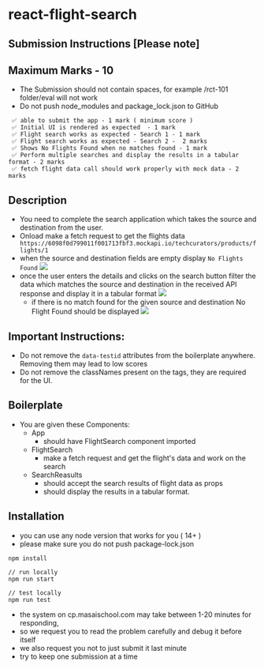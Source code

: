 # react-flight-search

## Submission Instructions [Please note]

## Maximum Marks - 10

- The Submission should not contain spaces, for example /rct-101 folder/eval will not work
- Do not push node_modules and package_lock.json to GitHub

```
 ✅ able to submit the app - 1 mark ( minimum score )
 ✅ Initial UI is rendered as expected  - 1 mark
 ✅ Flight search works as expected - Search 1 - 1 mark
 ✅ Flight search works as expected - Search 2 -  2 marks
 ✅ Shows No Flights Found when no matches found - 1 mark
 ✅ Perform multiple searches and display the results in a tabular format - 2 marks
 ✅ fetch flight data call should work properly with mock data - 2 marks
```

## Description

- You need to complete the search application which takes the source and destination from the user.
- Onload make a fetch request to get the flights data
  ` https://6098f0d799011f001713fbf3.mockapi.io/techcurators/products/flights/1`
- when the source and destination fields are empty display `No Flights Found`
  ![](https://i.imgur.com/mox1Bux.png)
- once the user enters the details and clicks on the search button filter the data which matches the source and destination in the received API response and display it in a tabular format
  ![](https://i.imgur.com/KSJrG06.png)
  - if there is no match found for the given source and destination No Flight Found should be displayed
    ![](https://i.imgur.com/YUw4lS0.png)

## Important Instructions:

- Do not remove the `data-testid` attributes from the boilerplate anywhere. Removing them may lead to low scores
- Do not remove the classNames present on the tags, they are required for the UI.

## Boilerplate

- You are given these Components:
  - App
    - should have FlightSearch component imported
  - FlightSearch
    - make a fetch request and get the flight's data and work on the search
  - SearchReasults
    - should accept the search results of flight data as props
    - should display the results in a tabular format.

## Installation

- you can use any node version that works for you ( 14+ )
- please make sure you do not push package-lock.json

```
npm install

// run locally
npm run start

// test locally
npm run test

```

- the system on cp.masaischool.com may take between 1-20 minutes for responding,
- so we request you to read the problem carefully and debug it before itself
- we also request you not to just submit it last minute
- try to keep one submission at a time
